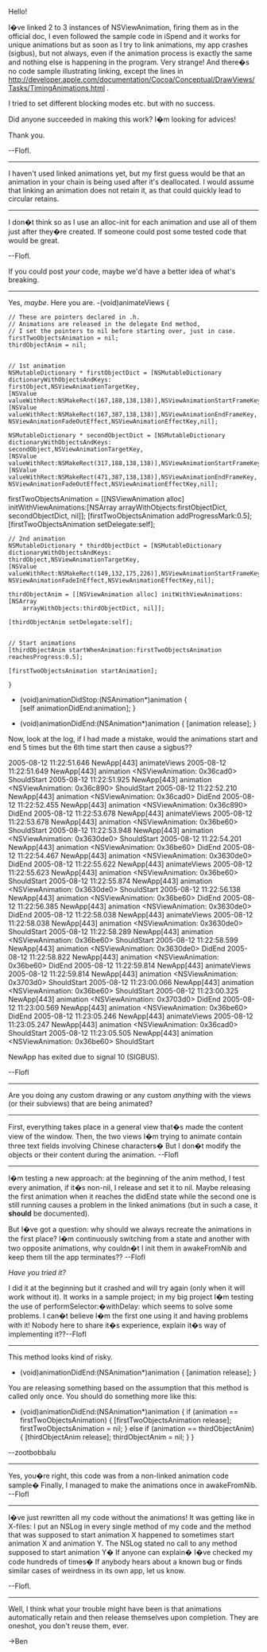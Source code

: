

Hello!

I�ve linked 2 to 3 instances of NSViewAnimation, firing them as in the official doc, I even followed the sample code in iSpend and it works for unique animations but as soon as I try to link animations, my app crashes (sigbus), but not always, even if the animation process is exactly the same and nothing else is happening in the program. Very strange! And there�s no code sample illustrating linking, except the lines in http://developer.apple.com/documentation/Cocoa/Conceptual/DrawViews/Tasks/TimingAnimations.html .

I tried to set different blocking modes etc. but with no success.

Did anyone succeeded in making this work? I�m looking for advices!

Thank you.

--Flofl.

----

I haven't used linked animations yet, but my first guess would be that an animation in your chain is being used after it's deallocated. I would assume that linking an animation does not retain it, as that could quickly lead to circular retains.

----

I don�t think so as I use an alloc-init for each animation and use all of them just after they�re created. If someone could post some tested code that would be great.

--Flofl.

If you could post *your* code, maybe we'd have a better idea of what's breaking.

----

Yes, *maybe*. Here you are.
    -(void)animateViews {

    // These are pointers declared in .h.
    // Animations are released in the delegate End method,
    // I set the pointers to nil before starting over, just in case.
    firstTwoObjectsAnimation = nil;
    thirdObjectAnim = nil;

    
    // 1st animation
    NSMutableDictionary * firstObjectDict = [NSMutableDictionary dictionaryWithObjectsAndKeys:
	firstObject,NSViewAnimationTargetKey,
	[NSValue valueWithRect:NSMakeRect(167,188,138,138)],NSViewAnimationStartFrameKey,
	[NSValue valueWithRect:NSMakeRect(167,387,138,138)],NSViewAnimationEndFrameKey,
	NSViewAnimationFadeOutEffect,NSViewAnimationEffectKey,nil];
  
    NSMutableDictionary * secondObjectDict = [NSMutableDictionary dictionaryWithObjectsAndKeys:
	secondObject,NSViewAnimationTargetKey,
	[NSValue valueWithRect:NSMakeRect(317,188,138,138)],NSViewAnimationStartFrameKey,
	[NSValue valueWithRect:NSMakeRect(471,387,138,138)],NSViewAnimationEndFrameKey,
	NSViewAnimationFadeOutEffect,NSViewAnimationEffectKey,nil];

   firstTwoObjectsAnimation = [[NSViewAnimation alloc] initWithViewAnimations:[NSArray
        arrayWithObjects:firstObjectDict, secondObjectDict, nil]];
    [firstTwoObjectsAnimation addProgressMark:0.5];
    [firstTwoObjectsAnimation setDelegate:self];
    

    // 2nd animation
    NSMutableDictionary * thirdObjectDict = [NSMutableDictionary dictionaryWithObjectsAndKeys:
	thirdObject,NSViewAnimationTargetKey,
	[NSValue valueWithRect:NSMakeRect(149,132,175,226)],NSViewAnimationStartFrameKey,
	NSViewAnimationFadeInEffect,NSViewAnimationEffectKey,nil];
    
    thirdObjectAnim = [[NSViewAnimation alloc] initWithViewAnimations:[NSArray
        arrayWithObjects:thirdObjectDict, nil]];

    [thirdObjectAnim setDelegate:self];
    
    
    // Start animations
    [thirdObjectAnim startWhenAnimation:firstTwoObjectsAnimation reachesProgress:0.5];
    
    [firstTwoObjectsAnimation startAnimation];
    
    }

- (void)animationDidStop:(NSAnimation*)animation {    
    [self animationDidEnd:animation];
}

- (void)animationDidEnd:(NSAnimation*)animation {
    [animation release];
}


Now, look at the log, if I had made a mistake, would the animations start and end 5 times but the 6th time start then cause a sigbus??

    
2005-08-12 11:22:51.646 NewApp[443] animateViews
2005-08-12 11:22:51.649 NewApp[443] animation <NSViewAnimation: 0x36cad0> ShouldStart
2005-08-12 11:22:51.925 NewApp[443] animation <NSViewAnimation: 0x36c890> ShouldStart
2005-08-12 11:22:52.210 NewApp[443] animation <NSViewAnimation: 0x36cad0> DidEnd
2005-08-12 11:22:52.455 NewApp[443] animation <NSViewAnimation: 0x36c890> DidEnd
2005-08-12 11:22:53.678 NewApp[443] animateViews
2005-08-12 11:22:53.678 NewApp[443] animation <NSViewAnimation: 0x36be60> ShouldStart
2005-08-12 11:22:53.948 NewApp[443] animation <NSViewAnimation: 0x3630de0> ShouldStart
2005-08-12 11:22:54.201 NewApp[443] animation <NSViewAnimation: 0x36be60> DidEnd
2005-08-12 11:22:54.467 NewApp[443] animation <NSViewAnimation: 0x3630de0> DidEnd
2005-08-12 11:22:55.622 NewApp[443] animateViews
2005-08-12 11:22:55.623 NewApp[443] animation <NSViewAnimation: 0x36be60> ShouldStart
2005-08-12 11:22:55.874 NewApp[443] animation <NSViewAnimation: 0x3630de0> ShouldStart
2005-08-12 11:22:56.138 NewApp[443] animation <NSViewAnimation: 0x36be60> DidEnd
2005-08-12 11:22:56.385 NewApp[443] animation <NSViewAnimation: 0x3630de0> DidEnd
2005-08-12 11:22:58.038 NewApp[443] animateViews
2005-08-12 11:22:58.038 NewApp[443] animation <NSViewAnimation: 0x3630de0> ShouldStart
2005-08-12 11:22:58.289 NewApp[443] animation <NSViewAnimation: 0x36be60> ShouldStart
2005-08-12 11:22:58.599 NewApp[443] animation <NSViewAnimation: 0x3630de0> DidEnd
2005-08-12 11:22:58.822 NewApp[443] animation <NSViewAnimation: 0x36be60> DidEnd
2005-08-12 11:22:59.814 NewApp[443] animateViews
2005-08-12 11:22:59.814 NewApp[443] animation <NSViewAnimation: 0x3703d0> ShouldStart
2005-08-12 11:23:00.066 NewApp[443] animation <NSViewAnimation: 0x36be60> ShouldStart
2005-08-12 11:23:00.325 NewApp[443] animation <NSViewAnimation: 0x3703d0> DidEnd
2005-08-12 11:23:00.569 NewApp[443] animation <NSViewAnimation: 0x36be60> DidEnd
2005-08-12 11:23:05.246 NewApp[443] animateViews
2005-08-12 11:23:05.247 NewApp[443] animation <NSViewAnimation: 0x36cad0> ShouldStart
2005-08-12 11:23:05.505 NewApp[443] animation <NSViewAnimation: 0x36be60> ShouldStart

NewApp has exited due to signal 10 (SIGBUS).


--Flofl

----

Are you doing any custom drawing or any custom *anything* with the views (or their subviews) that are being animated?

----

First, everything takes place in a general view that�s made the content view of the window. Then, the two views I�m trying to animate contain three text fields involving Chinese characters� But I don�t modify the objects or their content during the animation. --Flofl

----

I�m testing a new approach: at the beginning of the anim method, I test every animation, if it�s non-nil, I release and set it to nil. Maybe releasing the first animation when it reaches the didEnd state while the second one is still running causes a problem in the linked animations (but in such a case, it **should** be documented). 

But I�ve got a question: why should we always recreate the animations in the first place? I�m continuously switching from a state and another with two opposite animations, why couldn�t I init them in awakeFromNib and keep them till the app terminates?? --Flofl

*Have you tried it?*

I did it at the beginning but it crashed and will try again (only when it will work without it). It works in a sample project; in my big project I�m testing the use of performSelector:�withDelay: which  seems to solve some problems.
I can�t believe I�m the first one using it and having problems with it! Nobody here to share it�s experience, explain it�s way of implementing it??--Flofl

----

This method looks kind of risky.

    
- (void)animationDidEnd:(NSAnimation*)animation {
    [animation release];
}


You are releasing something based on the assumption that this method is called only once. You should do something more like this:

    
- (void)animationDidEnd:(NSAnimation*)animation {
    if (animation == firstTwoObjectsAnimation) {
        [firstTwoObjectsAnimation release];
        firstTwoObjectsAnimation = nil;
    } else if (animation == thirdObjectAnim) {
        [thirdObjectAnim release];
        thirdObjectAnim = nil;
    }
}


--zootbobbalu

----

Yes, you�re right, this code was from a non-linked animation code sample� Finally, I managed to make the animations once in awakeFromNib. --Flofl

----

I�ve just rewritten all my code without the animations! It was getting like in X-files: I put an NSLog in every single method of my code and the method that was supposed to start animation X happened to sometimes start animation X and animation Y. The NSLog stated no call to any method supposed to start animation Y� If anyone can explain� I�ve checked my code hundreds of times� If anybody hears about a known bug or finds similar cases of weirdness in its own app, let us know.

--Flofl.

----

Well, I think what your trouble might have been is that animations automatically retain and then release themselves upon completion.  They are oneshot, you don't reuse them, ever.

->Ben
